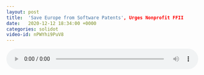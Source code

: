 ```yaml
---
layout: post
title:  'Save Europe from Software Patents', Urges Nonprofit FFII
date:   2020-12-12 18:34:00 +0000
categories: solidot
video-id: nPWYhi9PuV8
---
```


<audio src="/assets/6e013598918c280d75b17d2f561ffd9f.mp3" style="width: 100%;" controls></audio>

